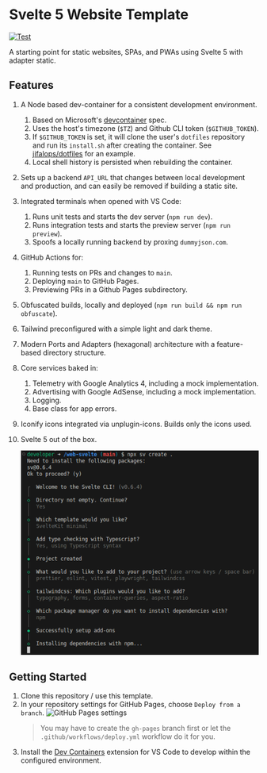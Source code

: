 # Svelte 5 Website Template

[![Test](https://github.com/jifalops/svelte-static/actions/workflows/test.yml/badge.svg)](https://github.com/jifalops/svelte-static/actions/workflows/test.yml)

A starting point for static websites, SPAs, and PWAs using Svelte 5 with adapter static.

## Features

1. A Node based dev-container for a consistent development environment.
   1. Based on Microsoft's [devcontainer][1] spec.
   1. Uses the host's timezone (`$TZ`) and Github CLI token (`$GITHUB_TOKEN`).
   1. If `$GITHUB_TOKEN` is set, it will clone the user's `dotfiles` repository and run its `install.sh` after creating the container. See [jifalops/dotfiles][2] for an example.
   1. Local shell history is persisted when rebuilding the container.
1. Sets up a backend `API_URL` that changes between local development and production, and can easily be removed if building a static site.
1. Integrated terminals when opened with VS Code:
   1. Runs unit tests and starts the dev server (`npm run dev`).
   1. Runs integration tests and starts the preview server (`npm run preview`).
   1. Spoofs a locally running backend by proxing `dummyjson.com`.
1. GitHub Actions for:
   1. Running tests on PRs and changes to `main`.
   1. Deploying `main` to GitHub Pages.
   1. Previewing PRs in a Github Pages subdirectory.
1. Obfuscated builds, locally and deployed (`npm run build && npm run obfuscate`).
1. Tailwind preconfigured with a simple light and dark theme.
1. Modern Ports and Adapters (hexagonal) architecture with a feature-based directory structure.
1. Core services baked in:
   1. Telemetry with Google Analytics 4, including a mock implementation.
   1. Advertising with Google AdSense, including a mock implementation.
   1. Logging.
   1. Base class for app errors.
1. Iconify icons integrated via unplugin-icons. Builds only the icons used.
1. Svelte 5 out of the box.

   ![Installation settings](installation_settings.png)

## Getting Started

1. Clone this repository / use this template.
2. In your repository settings for GitHub Pages, choose `Deploy from a branch`.
   ![GitHub Pages settings](https://github.com/rossjrw/pr-preview-action/raw/main/.github/deployment-settings.png)
   > You may have to create the `gh-pages` branch first or let the `.github/workflows/deploy.yml` workflow do it for you.
3. Install the [Dev Containers][3] extension for VS Code to develop within the configured environment.

[1]: https://github.com/devcontainers/images/tree/main/src/typescript-node
[2]: https://github.com/jifalops/dotfiles
[3]: https://marketplace.visualstudio.com/items?itemName=ms-vscode-remote.remote-containers
